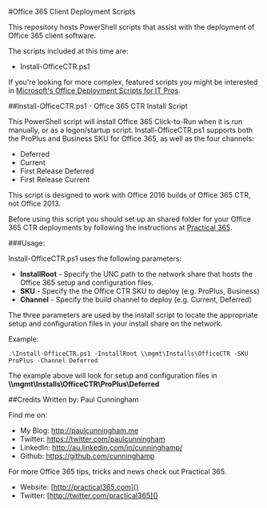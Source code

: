 #Office 365 Client Deployment Scripts

This repository hosts PowerShell scripts that assist with the deployment of Office 365 client software.

The scripts included at this time are:

- Install-OfficeCTR.ps1

If you're looking for more complex, featured scripts you might be interested in [Microsoft's Office Deployment Scripts for IT Pros](http://officedev.github.io/Office-IT-Pro-Deployment-Scripts/).

##Install-OfficeCTR.ps1 - Office 365 CTR Install Script

This PowerShell script will install Office 365 Click-to-Run when it is run manually, or as a logon/startup script. Install-OfficeCTR.ps1 supports both the ProPlus and Business SKU for Office 365, as well as the four channels:

- Deferred
- Current
- First Release Deferred
- First Release Current

This script is designed to work with Office 2016 builds of Office 365 CTR, not Office 2013.

Before using this script you should set up an shared folder for your Office 365 CTR deployments by following the instructions at [Practical 365](https://practical365.com).

###Usage:

Install-OfficeCTR.ps1 uses the following parameters:

- **InstallRoot** - Specify the UNC path to the network share that hosts the Office 365
setup and configuration files.
- **SKU** - Specify the the Office CTR SKU to deploy (e.g. ProPlus, Business)
- **Channel** - Specify the build channel to deploy (e.g. Current, Deferred) 

The three parameters are used by the install script to locate the appropriate setup and configuration files in your install share on the network.

Example:

```
.\Install-OfficeCTR.ps1 -InstallRoot \\mgmt\Installs\OfficeCTR -SKU ProPlus -Channel Deferred
```

The example above will look for setup and configuration files in **\\\mgmt\Installs\OfficeCTR\ProPlus\Deferred**



##Credits
Written by: Paul Cunningham

Find me on:

* My Blog:	http://paulcunningham.me
* Twitter:	https://twitter.com/paulcunningham
* LinkedIn:	http://au.linkedin.com/in/cunninghamp/
* Github:	https://github.com/cunninghamp

For more Office 365 tips, tricks and news check out Practical 365.

* Website:	[http://practical365.com]()
* Twitter:	[http://twitter.com/practical365]()